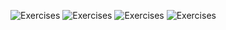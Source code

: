 ![Exercises](https://user-images.githubusercontent.com/70604577/229873760-6bb51ed0-323a-47a7-843a-7f5b1715b684.png)
![Exercises](https://user-images.githubusercontent.com/70604577/229873752-3f573397-17e0-4489-b454-1ea281487b27.png)
![Exercises](https://user-images.githubusercontent.com/70604577/229873755-69fa9ce7-4908-49a8-8268-68018c54514f.png)
![Exercises](https://user-images.githubusercontent.com/70604577/229873756-8fe4eade-bb0e-4a98-982d-54fee73c3eb5.png)
